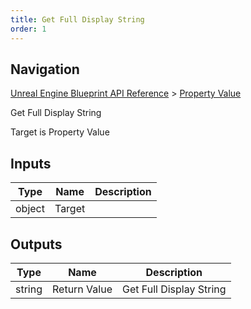 ```yaml
---
title: Get Full Display String
order: 1
---
```

## Navigation

[Unreal Engine Blueprint API Reference](https://dev.epicgames.com/documentation/en-us/unreal-engine/BlueprintAPI) > [Property Value](https://dev.epicgames.com/documentation/en-us/unreal-engine/BlueprintAPI/PropertyValue)

Get Full Display String

Target is Property Value

## Inputs

| Type | Name | Description |
| --- | --- | --- |
| object | Target |  |

## Outputs

| Type | Name | Description |
| --- | --- | --- |
| string | Return Value | Get Full Display String |
